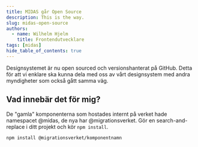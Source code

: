 ```yaml
---
title: MIDAS går Open Source
description: This is the way.
slug: midas-open-source
authors:
  - name: Wilhelm Hjelm
    title: Frontendutvecklare
tags: [midas]
hide_table_of_contents: true
---
```


Designsystemet är nu open sourced och versionshanterat på GitHub. Detta för att vi enklare ska kunna dela med oss av vårt designsystem med andra myndigheter som också gått samma väg.

<!-- truncate -->

## Vad innebär det för mig?

De "gamla" komponenterna som hostades internt på verket hade namespacet @midas, de nya har @migrationsverket. Gör en search-and-replace i ditt projekt och kör `npm install`.

```bash npm2yarn
npm install @migrationsverket/komponentnamn
```
